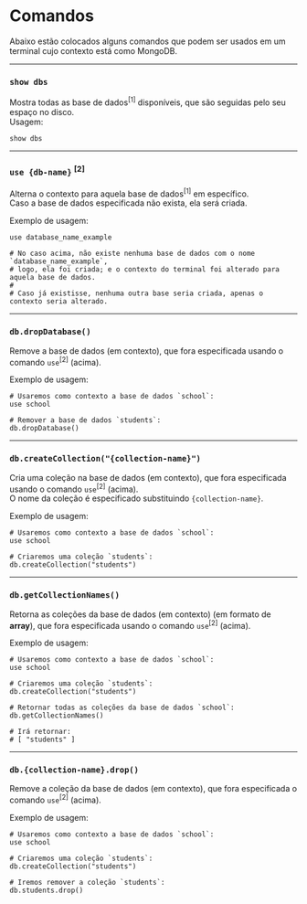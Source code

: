 # Comandos

Abaixo estão colocados alguns comandos que podem ser usados em um terminal cujo contexto está como MongoDB.

---

### `show dbs`

Mostra todas as base de dados<sup>[1]</sup> disponíveis, que são seguidas pelo seu espaço no disco.  
Usagem:
```shell
show dbs
```

---

### `use {db-name}` <sup>[2]</sup>

Alterna o contexto para aquela base de dados<sup>[1]</sup> em específico.  
Caso a base de dados especificada não exista, ela será criada.

Exemplo de usagem:
```shell
use database_name_example

# No caso acima, não existe nenhuma base de dados com o nome `database_name_example`,
# logo, ela foi criada; e o contexto do terminal foi alterado para aquela base de dados.
#
# Caso já existisse, nenhuma outra base seria criada, apenas o contexto seria alterado.
```

---

### `db.dropDatabase()`

Remove a base de dados (em contexto), que fora especificada usando o comando `use`<sup>[2]</sup> (acima).

Exemplo de usagem:  
```shell
# Usaremos como contexto a base de dados `school`:
use school

# Remover a base de dados `students`:
db.dropDatabase()
```

---

### `db.createCollection("{collection-name}")`

Cria uma coleção na base de dados (em contexto), que fora especificada usando o comando `use`<sup>[2]</sup> (acima).  
O nome da coleção é especificado substituindo `{collection-name}`.

Exemplo de usagem:  
```shell
# Usaremos como contexto a base de dados `school`:
use school

# Criaremos uma coleção `students`:
db.createCollection("students")
```

---

### `db.getCollectionNames()`

Retorna as coleções da base de dados (em contexto) (em formato de **array**), que fora especificada usando o comando `use`<sup>[2]</sup> (acima).

Exemplo de usagem:
```shell
# Usaremos como contexto a base de dados `school`:
use school

# Criaremos uma coleção `students`:
db.createCollection("students")

# Retornar todas as coleções da base de dados `school`:
db.getCollectionNames()

# Irá retornar:
# [ "students" ]
```

---

### `db.{collection-name}.drop()`

Remove a coleção da base de dados (em contexto), que fora especificada o comando `use`<sup>[2]</sup> (acima).

Exemplo de usagem:
```shell
# Usaremos como contexto a base de dados `school`:
use school

# Criaremos uma coleção `students`:
db.createCollection("students")

# Iremos remover a coleção `students`:
db.students.drop()
```
